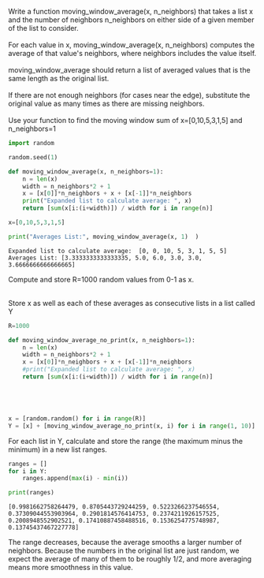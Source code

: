 
Write a function moving_window_average(x, n_neighbors) that takes a list x and the number of neighbors n_neighbors on either side of a given member of the list to consider. <br><br>
For each value in x, moving_window_average(x, n_neighbors) computes the average of that value's neighbors, where neighbors includes the value itself. <br><br>
moving_window_average should return a list of averaged values that is the same length as the original list. <br><br>
If there are not enough neighbors (for cases near the edge), substitute the original value as many times as there are missing neighbors. <br><br>
Use your function to find the moving window sum of x=[0,10,5,3,1,5] and n_neighbors=1


```python
import random

random.seed(1)

def moving_window_average(x, n_neighbors=1):
    n = len(x)
    width = n_neighbors*2 + 1
    x = [x[0]]*n_neighbors + x + [x[-1]]*n_neighbors
    print("Expanded list to calculate average: ", x)
    return [sum(x[i:(i+width)]) / width for i in range(n)]

x=[0,10,5,3,1,5]   

print("Averages List:", moving_window_average(x, 1)  )
```

    Expanded list to calculate average:  [0, 0, 10, 5, 3, 1, 5, 5]
    Averages List: [3.3333333333333335, 5.0, 6.0, 3.0, 3.0, 3.6666666666666665]
    

Compute and store R=1000 random values from 0-1 as x.<br><br>

Store x as well as each of these averages as consecutive lists in a list called Y


```python
R=1000

def moving_window_average_no_print(x, n_neighbors=1):
    n = len(x)
    width = n_neighbors*2 + 1
    x = [x[0]]*n_neighbors + x + [x[-1]]*n_neighbors
    #print("Expanded list to calculate average: ", x)
    return [sum(x[i:(i+width)]) / width for i in range(n)]





x = [random.random() for i in range(R)]
Y = [x] + [moving_window_average_no_print(x, i) for i in range(1, 10)]
```

 For each list in Y, calculate and store the range (the maximum minus the minimum) in a new list ranges.


```python
ranges = []
for i in Y:
    ranges.append(max(i) - min(i))

print(ranges)
```

    [0.9981662758264479, 0.8705443729244259, 0.5223266237546554, 0.37309044553903964, 0.2901814576414753, 0.2374211926157525, 0.2008948552902521, 0.17410887458488516, 0.1536254775748987, 0.13745437467227778]
    

The range decreases, because the average smooths a larger number of neighbors. Because the numbers in the original list are just random, we expect the average of many of them to be roughly 1/2, and more averaging means more smoothness in this value.
